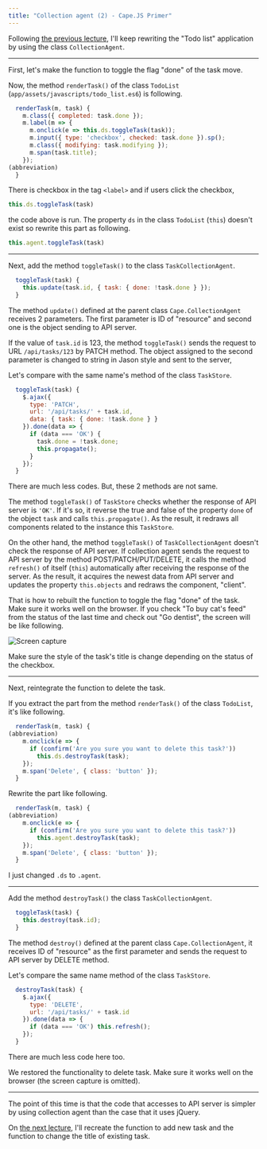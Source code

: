 ```yaml
---
title: "Collection agent (2) - Cape.JS Primer"
---
```


Following [the previous lecture](../17_collection_agent1), I'll keep rewriting the "Todo list" application by using the class `CollectionAgent`.

----

First, let's make the function to toggle the flag "done" of the task move.

Now, the method `renderTask()` of the class `TodoList` (`app/assets/javascripts/todo_list.es6`) is following.

```javascript
  renderTask(m, task) {
    m.class({ completed: task.done });
    m.label(m => {
      m.onclick(e => this.ds.toggleTask(task));
      m.input({ type: 'checkbox', checked: task.done }).sp();
      m.class({ modifying: task.modifying });
      m.span(task.title);
    });
(abbreviation)
  }
```

There is checkbox in the tag `<label>` and if users click the checkbox,

```javascript
this.ds.toggleTask(task)
```

the code above is run. The property `ds` in the class `TodoList` (`this`) doesn't exist so rewrite this part as following.

```javascript
this.agent.toggleTask(task)
```

----

Next, add the method `toggleTask()` to the class `TaskCollectionAgent`.

```javascript
  toggleTask(task) {
    this.update(task.id, { task: { done: !task.done } });
  }
```

The method `update()` defined at the parent class `Cape.CollectionAgent` receives 2 parameters. The first parameter is ID of "resource" and second one is the object sending to API server.

If the value of `task.id` is 123, the method `toggleTask()` sends the request to URL `/api/tasks/123` by PATCH method. The object assigned to the second parameter is changed to string in Jason style and sent to the server,

Let's compare with the same name's method of the class `TaskStore`.

```javascript
  toggleTask(task) {
    $.ajax({
      type: 'PATCH',
      url: '/api/tasks/' + task.id,
      data: { task: { done: !task.done } }
    }).done(data => {
      if (data === 'OK') {
        task.done = !task.done;
        this.propagate();
      }
    });
  }
```

There are much less codes. But, these 2 methods are not same.

The method `toggleTask()` of `TaskStore` checks whether the response of API server is `'OK'`. If it's so, it reverse the true and false of the property `done` of the object `task` and calls `this.propagate()`. As the result, it redraws all components related to the instance this `TaskStore`.

On the other hand, the method `toggleTask()` of `TaskCollectionAgent` doesn't check the response of API server. If collection agent sends the request to API server by the method POST/PATCH/PUT/DELETE, it calls the method `refresh()` of itself (`this`) automatically after receiving the response of the server. As the result, it acquires the newest data from API server and updates the property `this.objects` and redraws the component, "client".

That is how to rebuilt the function to toggle the flag "done" of the task. Make sure it works well on the browser. If you check "To buy cat's feed" from the status of the last time and check out "Go dentist", the screen will be like following.

![Screen capture](/capejs/images/capejs_primer/todo_list19.png)

Make sure the style of the task's title is change depending on the status of the checkbox.

----

Next, reintegrate the function to delete the task.

If you extract the part from the method `renderTask()` of the class `TodoList`, it's like following.

```javascript
  renderTask(m, task) {
(abbreviation)
    m.onclick(e => {
      if (confirm('Are you sure you want to delete this task?'))
        this.ds.destroyTask(task);
    });
    m.span('Delete', { class: 'button' });
  }
```

Rewrite the part like following.

```javascript
  renderTask(m, task) {
(abbreviation)
    m.onclick(e => {
      if (confirm('Are you sure you want to delete this task?'))
        this.agent.destroyTask(task);
    });
    m.span('Delete', { class: 'button' });
  }
```

I just changed `.ds` to `.agent`.

----

Add the method `destroyTask()` the class `TaskCollectionAgent`.

```javascript
  toggleTask(task) {
    this.destroy(task.id);
  }
```

The method `destroy()` defined at the parent class `Cape.CollectionAgent`, it receives ID of "resource" as the first parameter and sends the request to API server by DELETE method.

Let's compare the same name method of the class `TaskStore`.

```javascript
  destroyTask(task) {
    $.ajax({
      type: 'DELETE',
      url: '/api/tasks/' + task.id
    }).done(data => {
      if (data === 'OK') this.refresh();
    });
  }
```

There are much less code here too.

We restored the functionality to delete task. Make sure it works well on the browser
 (the screen capture is omitted).

----

The point of this time is that the code that accesses to API server is simpler by using collection agent than the case that it uses jQuery.

On [the next lecture](../19_collection_agent3), I'll recreate the function to add new task and the function to change the title of existing task.

